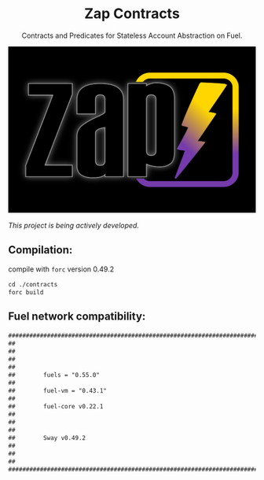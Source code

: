 # <h1 align="center">Zap Contracts </h1>

<p align="center">Contracts and Predicates for Stateless Account Abstraction on Fuel.</p>

<p align="center">
<picture>
  <source media="(prefers-color-scheme: dark)" srcset="https://github.com/Layer3Labs/zap-contracts/blob/main/assets/imgs/welcome_to_contracts.png" width="700" height="338">
  <img alt="title image light / dark." src="https://github.com/Layer3Labs/zap-contracts/blob/main/assets/imgs/welcome_to_contracts.png" width="700" height="338">
</picture>
</p>

<i>This project is being actively developed.</i>


## Compilation:

compile with `forc` version 0.49.2

```console
cd ./contracts
forc build
```

## Fuel network compatibility:


```
########################################################################################
##                                                                                    ##
##                                                                                    ##
##        fuels = "0.55.0"                                                            ##
##        fuel-vm = "0.43.1"                                                          ##
##        fuel-core v0.22.1                                                           ##
##                                                                                    ##
##        Sway v0.49.2                                                                ##
##                                                                                    ##
########################################################################################
```
